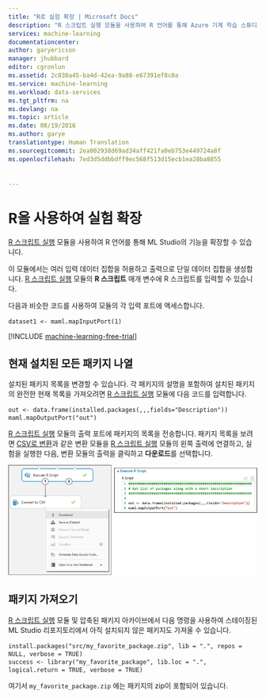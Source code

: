 ```yaml
---
title: "R로 실험 확장 | Microsoft Docs"
description: "R 스크립트 실행 모듈을 사용하여 R 언어를 통해 Azure 기계 학습 스튜디오의 기능을 확장하는 방법."
services: machine-learning
documentationcenter: 
author: garyericson
manager: jhubbard
editor: cgronlun
ms.assetid: 2c038a45-ba4d-42ea-9a88-e67391ef8c0a
ms.service: machine-learning
ms.workload: data-services
ms.tgt_pltfrm: na
ms.devlang: na
ms.topic: article
ms.date: 08/19/2016
ms.author: garye
translationtype: Human Translation
ms.sourcegitcommit: 2ea002938d69ad34aff421fa0eb753e449724a8f
ms.openlocfilehash: 7ed3d5ddbbdff9ec568f513d15ecb1ea28ba8855


---
```

# <a name="extend-your-experiment-with-r"></a>R을 사용하여 실험 확장
[R 스크립트 실행][execute-r-script] 모듈을 사용하여 R 언어를 통해 ML Studio의 기능을 확장할 수 있습니다.

이 모듈에서는 여러 입력 데이터 집합을 허용하고 출력으로 단일 데이터 집합을 생성합니다. [R 스크립트 실행][execute-r-script] 모듈의 **R 스크립트** 매개 변수에 R 스크립트를 입력할 수 있습니다.

다음과 비슷한 코드를 사용하여 모듈의 각 입력 포트에 액세스합니다.

    dataset1 <- maml.mapInputPort(1)

[!INCLUDE [machine-learning-free-trial](../../includes/machine-learning-free-trial.md)]

## <a name="listing-all-currently-installed-packages"></a>현재 설치된 모든 패키지 나열
설치된 패키지 목록을 변경할 수 있습니다. 각 패키지의 설명을 포함하여 설치된 패키지의 완전한 현재 목록을 가져오려면 [R 스크립트 실행][execute-r-script] 모듈에 다음 코드를 입력합니다.

    out <- data.frame(installed.packages(,,,fields="Description"))
    maml.mapOutputPort("out")

[R 스크립트 실행][execute-r-script] 모듈의 출력 포트에 패키지의 목록을 전송합니다.
패키지 목록을 보려면 [CSV로 변환][convert-to-csv]과 같은 변환 모듈을 [R 스크립트 실행][execute-r-script] 모듈의 왼쪽 출력에 연결하고, 실험을 실행한 다음, 변환 모듈의 출력을 클릭하고 **다운로드**를 선택합니다. 

![](./media/machine-learning-extend-your-experiment-with-r/download-package-list.png)

<!--
For convenience, here is the [current full list with version numbers in Excel format](http://az754797.vo.msecnd.net/docs/RPackages.xlsx).
-->

## <a name="importing-packages"></a>패키지 가져오기
[R 스크립트 실행][execute-r-script] 모듈 및 압축된 패키지 아카이브에서 다음 명령을 사용하여 스테이징된 ML Studio 리포지토리에서 아직 설치되지 않은 패키지도 가져올 수 있습니다.

    install.packages("src/my_favorite_package.zip", lib = ".", repos = NULL, verbose = TRUE)
    success <- library("my_favorite_package", lib.loc = ".", logical.return = TRUE, verbose = TRUE)

여기서 `my_favorite_package.zip` 에는 패키지의 zip이 포함되어 있습니다.

<!--

##List of installed packages

For your convenience, the list of packages included in the current release is provided in the following table.

To get the complete list of packages that are currently available, see the section titled **Listing all currently-installed packages** above. Current R documentation is available [here](http://cran.r-project.org/manuals.html).

- [R modules beginning with A through E]
- [R modules beginning with F through L]
- [R modules beginning with M through R]
- [R modules beginning with S through Z]

[R modules beginning with A through E]: #r-modules-beginning-with-a-through-e
[R modules beginning with F through L]: #r-modules-beginning-with-f-through-l
[R modules beginning with M through R]: #r-modules-beginning-with-m-through-r
[R modules beginning with S through Z]: #r-modules-beginning-with-s-through-z


###R modules beginning with A through E

| Package name | Package description |
| ------------ | ------------------- |
| abc | Tools for Approximate Bayesian Computation (ABC) |
| abind | Combine multi-dimensional arrays |
| actuar | Actuarial functions |
| ade4 | Analysis of Ecological Data : Exploratory and Euclidean methods in Environmental sciences |
| AdMit | Adaptive Mixture of Student-t distributions |
| aod | Analysis of Overdispersed Data |
| ape | Analyses of Phylogenetics and Evolution |
| approximator | Bayesian prediction of complex computer codes |
| arm | Data Analysis Using Regression and Multilevel/Hierarchical Models |
| arules | Mining Association Rules and Frequent Itemsets |
| arulesViz | Visualizing Association Rules and Frequent Itemsets |
| ash | David Scott's ASH routines |
| assertthat | Easy pre and post assertions |
| AtelieR | A GTK GUI for teaching basic concepts in statistical inference, and doing elementary bayesian tests |
| BaBooN | Bayesian Bootstrap Predictive Mean Matching - Multiple and single imputation for discrete data |
| BACCO | Bayesian Analysis of Computer Code Output (BACCO) |
| BaM | Functions and datasets for books by Jeff Gill |
| bark | Bayesian Additive Regresssion Kernels |
| BAS | Bayesian Model Averaging using Bayesian Adaptive Sampling |
| base | The R Base Package |
| BayesDA | Functions and Datasets for the book Bayesian Data Analysis |
| bayesGARCH | Bayesian Estimation of the GARCH(1,1) Model with Student-t Innovations |
| bayesm | Bayesian Inference for Marketing/Micro-econometrics |
| bayesmix | Bayesian Mixture Models with JAGS |
| bayesQR | Bayesian quantile regression |
| bayesSurv | Bayesian Survival Regression with Flexible Error and Random Effects Distributions |
| Bayesthresh | Bayesian thresholds mixed-effects models for categorical data |
| BayesTree | Bayesian Methods for Tree Based Models |
| BayesValidate | BayesValidate Package |
| BayesX | R Utilities Accompanying the Software Package BayesX |
| BayHaz | R Functions for Bayesian Hazard Rate Estimation |
| bbemkr | Bayesian bandwidth estimation for multivariate kernel regression with Gaussian error |
| BCBCSF | Bias-corrected Bayesian Classification with Selected Features |
| BCE | Bayesian composition estimator: estimating sample (taxonomic) composition from biomarker data |
| bclust | Bayesian clustering using spike-and-slab hierarchical model, suitable for clustering high-dimensional data |
| bcp | A Package for Performing a Bayesian Analysis of Change Point Problems |
| BenfordTests | Statistical Tests for Evaluating Conformity to Benford's Law |
| bfp | Bayesian Fractional Polynomials |
| BH | Boost C++ header files |
| bisoreg | Bayesian Isotonic Regression with Bernstein Polynomials |
| bit | A class for vectors of 1-bit booleans |
| bitops | Bitwise Operations |
| BLR | Bayesian Linear Regression |
| BMA | Bayesian Model Averaging |
| Bmix | Bayesian Sampling for Stick-breaking Mixtures |
| BMS | Bayesian Model Averaging Library |
| bnlearn | Bayesian network structure learning, parameter learning and inference |
| boa | Bayesian Output Analysis Program (BOA) for MCMC |
| Bolstad | Bolstad functions |
| boot | Bootstrap Functions (originally by Angelo Canty for S) |
| bootstrap | Functions for the book An Introduction to the Bootstrap |
| bqtl | Bayesian QTL mapping toolkit |
| BradleyTerry2 | Bradley-Terry Models |
| brew | Templating Framework for Report Generation |
| brglm | Bias reduction in binomial-response generalized linear models |
| bspec | Bayesian spectral inference |
| bspmma | bspmma: Bayesian Semiparametric Models for Meta-Analysis |
| BVS | Bayesian Variant Selection: Bayesian Model Uncertainty Techniques for Genetic Association Studies |
| cairoDevice | Cairo-based cross-platform antialiased graphics device driver |
| calibrator | Bayesian calibration of complex computer codes |
| car | Companion to Applied Regression |
| caret | Classification and Regression Training |
| catnet | Categorical Bayesian Network Inference |
| caTools | Tools: moving window statistics, GIF, Base64, ROC AUC, etc. |
| chron | Chronological objects which can handle dates and times |
| class | Functions for Classification |
| cluster | Cluster Analysis Extended Rousseeuw et al. |
| clusterSim | Searching for optimal clustering procedure for a data set |
| coda | Output analysis and diagnostics for MCMC |
| codetools | Code Analysis Tools for R |
| coin | Conditional Inference Procedures in a Permutation Test Framework |
| colorspace | Color Space Manipulation |
| combinat | combinatorics utilities |
| compiler | The R Compiler Package |
| corpcor | Efficient Estimation of Covariance and (Partial) Correlation |
| cslogistic | Conditionally Specified Logistic Regression |
| ctv | CRAN Task Views |
| cubature | Adaptive multivariate integration over hypercubes |
| data.table | Extension of data.frame |
| datasets | The R Datasets Package |
| date | Functions for handling dates |
| dclone | Data Cloning and MCMC Tools for Maximum Likelihood Methods |
| deal | Learning Bayesian Networks with Mixed Variables |
| Deducer | Deducer: A data analysis GUI for R |
| DeducerExtras | Additional dialogs and functions for Deducer |
| deldir | Delaunay Triangulation and Dirichlet (Voronoi) Tessellation. |
| DEoptimR | Differential Evolution Optimization in pure R |
| deSolve | General Solvers for Initial Value Problems of Ordinary Differential Equations (ODE), Partial Differential Equations (PDE), Differential Algebraic Equations (DAE), and Delay Differential Equations (DDE) |
| devtools | Tools to make developing R code easier |
| dichromat | Color Schemes for Dichromats |
| digest | Create cryptographic hash digests of R objects |
| distrom | Distributed Multinomial Regression |
| dlm | Bayesian and Likelihood Analysis of Dynamic Linear Models |
| doSNOW | Foreach parallel adaptor for the snow package |
| dplyr | dplyr: a grammar of data manipulation |
| DPpackage | Bayesian nonparametric modeling in R |
| dse | Dynamic Systems Estimation (time series package) |
| e1071 | Misc Functions of the Department of Statistics (e1071), TU Wien |
| EbayesThresh | Empirical Bayes Thresholding and Related Methods |
| ebdbNet | Empirical Bayes Estimation of Dynamic Bayesian Networks |
| effects | Effect Displays for Linear, Generalized Linear, Multinomial-Logit, Proportional-Odds Logit Models and Mixed-Effects Models |
| emulator | Bayesian emulation of computer programs |
| ensembleBMA | Probabilistic Forecasting using Ensembles and Bayesian Model Averaging |
| entropy | Estimation of Entropy, Mutual Information and Related Quantities |
| EvalEst | Dynamic Systems Estimation - extensions |
| evaluate | Parsing and evaluation tools that provide more details than the default |
| evdbayes | Bayesian Analysis in Extreme Value Theory |
| evora | Epigenetic Variable Outliers for Risk prediction Analysis |
| exactLoglinTest | Monte Carlo Exact Tests for Log-linear models |
| expm | Matrix exponential |
| extremevalues | Univariate outlier detection |


###R modules beginning with F through L

| Package name | Package description |
| ------------ | ------------------- |
| factorQR | Bayesian quantile regression factor models |
| faoutlier | Influential case detection methods for factor analysis and SEM |
| fitdistrplus | Help to fit of a parametric distribution to non-censored or censored data |
| FME | A Flexible Modelling Environment for Inverse Modelling, Sensitivity, Identifiability, Monte Carlo Analysis |
| foreach | Foreach looping construct for R |
| forecast | Forecasting functions for time series and linear models |
| foreign | Read Data Stored by Minitab, S, SAS, SPSS, Stata, Systat, Weka, dBase, ... |
| formatR | Format R Code Automatically |
| Formula | Extended Model Formulas |
| fracdiff | Fractionally differenced ARIMA aka ARFIMA(p,d,q) models |
| gam | Generalized Additive Models |
| gamlr | Gamma Lasso Regression |
| gbm | Generalized Boosted Regression Models |
| gclus | Clustering Graphics |
| gdata | Various R programming tools for data manipulation |
| gee | Generalized Estimation Equation solver |
| genetics | Population Genetics |
| geoR | Analysis of geostatistical data |
| geoRglm | geoRglm - a package for generalised linear spatial models |
| geosphere | Spherical Trigonometry |
| ggmcmc | Graphical tools for analyzing Markov Chain Monte Carlo simulations from Bayesian inference |
| ggplot2 | An implementation of the Grammar of Graphics |
| glmmBUGS | Generalised Linear Mixed Models and Spatial Models with WinBUGS, BRugs, or OpenBUGS |
| glmnet | Lasso and elastic-net regularized generalized linear models |
| gmodels | Various R programming tools for model fitting |
| gmp | Multiple Precision Arithmetic |
| gnm | Generalized Nonlinear Models |
| googlePublicData | An R library to build Google's Public Data Explorer DSPL Metadata files |
| googleVis | Interface between R and Google Charts |
| GPArotation | GPA Factor Rotation |
| gplots | Various R programming tools for plotting data |
| graphics | The R Graphics Package |
| grDevices | The R Graphics Devices and Support for Colours and Fonts |
| gregmisc | Greg's Miscellaneous Functions |
| grid | The Grid Graphics Package |
| gridExtra | functions in Grid graphics |
| growcurves | Bayesian semi and nonparametric growth curve models that additionally include multiple membership random effects |
| grpreg | Regularization paths for regression models with grouped covariates |
| gsubfn | Utilities for strings and function arguments |
| gtable | Arrange grobs in tables |
| gtools | Various R programming tools |
| gWidgets | gWidgets API for building toolkit-independent, interactive GUIs |
| gWidgetsRGtk2 | Toolkit implementation of gWidgets for RGtk2 |
| haplo.stats | Statistical Analysis of Haplotypes with Traits and Covariates when Linkage Phase is Ambiguous |
| hbsae | Hierarchical Bayesian Small Area Estimation |
| hdrcde | Highest density regions and conditional density estimation |
| heavy | Package for outliers accommodation using heavy-tailed distributions |
| hflights | Flights that departed Houston in 2011 |
| HH | Statistical Analysis and Data Display: Heiberger and Holland |
| HI | Simulation from distributions supported by nested hyperplanes |
| highr | Syntax highlighting for R |
| Hmisc | Harrell Miscellaneous |
| htmltools | Tools for HTML |
| httpuv | HTTP and WebSocket server library |
| httr | Tools for working with URLs and HTTP |
| IBrokers | R API to Interactive Brokers Trader Workstation |
| igraph | Network analysis and visualization |
| intervals | Tools for working with points and intervals |
| iplots | iPlots - interactive graphics for R |
| ipred | Improved Predictors |
| irr | Various Coefficients of Interrater Reliability and Agreement |
| iterators | Iterator construct for R |
| JavaGD | Java Graphics Device |
| JGR | JGR - Java GUI for R |
| kernlab | Kernel-based Machine Learning Lab |
| KernSmooth | Functions for kernel smoothing for Wand and Jones (1995) |
| KFKSDS | Kalman Filter, Smoother and Disturbance Smoother |
| kinship2 | Pedigree functions |
| kknn | Weighted k-Nearest Neighbors |
| klaR | Classification and visualization |
| knitr | A general-purpose package for dynamic report generation in R |
| ks | Kernel smoothing |
| labeling | Axis Labeling |
| Lahman | Sean Lahman's Baseball Database |
| lars | Least Angle Regression, Lasso and Forward Stagewise |
| lattice | Lattice Graphics |
| latticeExtra | Extra Graphical Utilities Based on Lattice |
| lava | Linear Latent Variable Models |
| lavaan | Latent Variable Analysis |
| leaps | regression subset selection |
| LearnBayes | Functions for Learning Bayesian Inference |
| limSolve | Solving Linear Inverse Models |
| lme4 | Linear mixed-effects models using Eigen and S4 |
| lmm | Linear mixed models |
| lmPerm | Permutation tests for linear models |
| lmtest | Testing Linear Regression Models |
| locfit | Local Regression, Likelihood and Density Estimation |
| lpSolve | Interface to Lp_solve v. 5.5 to solve linear/integer programs |


###R modules beginning with M through R

| Package name | Package description |
| ------------ | ------------------- |
| magic | create and investigate magic squares |
| magrittr | magrittr - a forward-pipe operator for R |
| mapdata | Extra Map Databases |
| mapproj | Map Projections |
| maps | Draw Geographical Maps |
| maptools | Tools for reading and handling spatial objects |
| maptree | Mapping, pruning, and graphing tree models |
| markdown | Markdown rendering for R |
| MASS | Support Functions and Datasets for Venables and Ripley's MASS |
| MasterBayes | ML and MCMC Methods for Pedigree Reconstruction and Analysis |
| Matrix | Sparse and Dense Matrix Classes and Methods |
| matrixcalc | Collection of functions for matrix calculations |
| MatrixModels | Modelling with Sparse And Dense Matrices |
| maxent | Low-memory Multinomial Logistic Regression with Support for Text Classification |
| maxLik | Maximum Likelihood Estimation |
| mcmc | Markov Chain Monte Carlo |
| MCMCglmm | MCMC Generalised Linear Mixed Models |
| MCMCpack | Markov chain Monte Carlo (MCMC) Package |
| memoise | Memoise functions |
| methods | Formal Methods and Classes |
| mgcv | Mixed GAM Computation Vehicle with GCV/AIC/REML smoothness estimation |
| mice | Multivariate Imputation by Chained Equations |
| microbenchmark | Sub microsecond accurate timing functions |
| mime | Map filenames to MIME types |
| minpack.lm | R interface to the Levenberg-Marquardt nonlinear least-squares algorithm found in MINPACK, plus support for bounds |
| minqa | Derivative-free optimization algorithms by quadratic approximation |
| misc3d | Miscellaneous 3D Plots |
| miscF | Miscellaneous Functions |
| miscTools | Miscellaneous Tools and Utilities |
| mixtools | Tools for analyzing finite mixture models |
| mlbench | Machine Learning Benchmark Problems |
| mlogitBMA | Bayesian Model Averaging for Multinomial Logit Models |
| mnormt | The multivariate normal and t distributions |
| MNP | R Package for Fitting the Multinomial Probit Model |
| modeltools | Tools and Classes for Statistical Models |
| mombf | Moment and Inverse Moment Bayes factors |
| monomvn | Estimation for multivariate normal and Student-t data with monotone missingness |
| monreg | Nonparametric monotone regression |
| mosaic | Project MOSAIC (mosaic-web.org) statistics and mathematics teaching utilities |
| MSBVAR | Markov-Switching, Bayesian, Vector Autoregression Models |
| msm | Multi-state Markov and hidden Markov models in continuous time |
| multcomp | Simultaneous Inference in General Parametric Models |
| multicool | Permutations of multisets in cool-lex order. |
| munsell | Munsell colour system |
| mvoutlier | Multivariate outlier detection based on robust methods |
| mvtnorm | Multivariate Normal and t Distributions |
| ncvreg | Regularization paths for SCAD- and MCP-penalized regression models |
| nlme | Linear and Nonlinear Mixed Effects Models |
| NLP | Natural Language Processing Infrastructure |
| nnet | Feed-forward Neural Networks and Multinomial Log-Linear Models |
| numbers | Number-theoretic Functions |
| numDeriv | Accurate Numerical Derivatives |
| openNLP | Apache OpenNLP Tools Interface |
| openNLPdata | Apache OpenNLP Jars and Basic English Language Models |
| OutlierDC | Outlier Detection using quantile regression for Censored Data |
| OutlierDM | Outlier detection for replicated high-throughput data |
| outliers | Tests for outliers |
| pacbpred | PAC-Bayesian Estimation and Prediction in Sparse Additive Models |
| parallel | Support for Parallel computation in R |
| partitions | Additive partitions of integers |
| party | A Laboratory for Recursive Partytioning |
| PAWL | Implementation of the PAWL algorithm |
| pbivnorm | Vectorized Bivariate Normal CDF |
| pcaPP | Robust PCA by Projection Pursuit |
| permute | Functions for generating restricted permutations of data |
| pls | Partial Least Squares and Principal Component regression |
| plyr | Tools for splitting, applying and combining data |
| png | Read and write PNG images |
| polynom | A collection of functions to implement a class for univariate polynomial manipulations |
| PottsUtils | Utility Functions of the Potts Models |
| predmixcor | Classification rule based on Bayesian mixture models with feature selection bias corrected |
| PresenceAbsence | Presence-Absence Model Evaluation |
| prodlim | Product-limit estimation. Kaplan-Meier and Aalen-Johansson method for censored event history (survival) analysis |
| profdpm | Profile Dirichlet Process Mixtures |
| profileModel | Tools for profiling inference functions for various model classes |
| proto | Prototype object-based programming |
| pscl | Political Science Computational Laboratory, Stanford University |
| psych | Procedures for Psychological, Psychometric, and Personality Research |
| quadprog | Functions to solve quadratic programming problems |
| quantreg | Quantile Regression |
| qvcalc | Quasi variances for factor effects in statistical models |
| R.matlab | Read and write of MAT files together with R-to-MATLAB connectivity |
| R.methodsS3 | Utility function for defining S3 methods |
| R.oo | R object-oriented programming with or without references |
| R.utils | Various programming utilities |
| R2HTML | HTML exportation for R objects |
| R2jags | A Package for Running jags from R |
| R2OpenBUGS | Running OpenBUGS from R |
| R2WinBUGS | Running WinBUGS and OpenBUGS from R / S-PLUS |
| ramps | Bayesian Geostatistical Modeling with RAMPS |
| RandomFields | Simulation and Analysis of Random Fields |
| randomForest | Breiman and Cutler's random forests for classification and regression |
| RArcInfo | Functions to import data from Arc/Info V7.x binary coverages |
| raster | raster: Geographic data analysis and modeling |
| rbugs | Fusing R and OpenBugs and Beyond |
| RColorBrewer | ColorBrewer palettes |
| Rcpp | Seamless R and C++ Integration |
| RcppArmadillo | Rcpp integration for Armadillo templated linear algebra library |
| rcppbugs | R binding for cppbugs |
| RcppEigen | Rcpp integration for the Eigen templated linear algebra library |
| RcppExamples | Examples using Rcpp to interface R and C++ |
| RCurl | General network (HTTP/FTP/...) client interface for R |
| relimp | Relative Contribution of Effects in a Regression Model |
| reshape | Flexibly reshape data |
| reshape2 | Flexibly reshape data: a reboot of the reshape package |
| rgdal | Bindings for the Geospatial Data Abstraction Library |
| rgeos | Interface to Geometry Engine - Open Source (GEOS) |
| rgl | 3D visualization device system (OpenGL) |
| RGraphics | Data and Functions from the book R Graphics, Second Edition |
| RGtk2 | R bindings for Gtk 2.8.0 and above |
| RJaCGH | Reversible Jump MCMC for the analysis of CGH arrays |
| rjags | Bayesian graphical models using MCMC |
| rJava | Low-level R to Java interface |
| RJSONIO | Serialize R objects to JSON, JavaScript Object Notation |
| robCompositions | Robust Estimation for Compositional Data |
| robustbase | Basic Robust Statistics |
| RODBC | ODBC Database Access |
| rootSolve | Nonlinear root finding, equilibrium and steady-state analysis of ordinary differential equations |
| roxygen | Literate Programming in R |
| roxygen2 | In-source documentation for R |
| rpart | Recursive Partitioning and Regression Trees |
| rrcov | Scalable Robust Estimators with High Breakdown Point |
| rscproxy | statconn: provides portable C-style interface to R (StatConnector) |
| RSGHB | Functions for Hierarchical Bayesian Estimation: A Flexible Approach |
| RSNNS | Neural Networks in R using the Stuttgart Neural Network Simulator (SNNS) |
| RTextTools | Automatic Text Classification via Supervised Learning |
| RUnit | R Unit test framework |
| runjags | Interface utilities, parallel computing methods and additional distributions for MCMC models in JAGS |
| Runuran | R interface to the UNU.RAN random variate generators |
| rworldmap | Mapping global data, vector and raster |
| rworldxtra | Country boundaries at high resolution |


###R modules beginning with S through Z

| Package name | Package description |
| ------------ | ------------------- |
| SampleSizeMeans | Sample size calculations for normal means |
| SampleSizeProportions | Calculating sample size requirements when estimating the difference between two binomial proportions |
| sandwich | Robust Covariance Matrix Estimators |
| sbgcop | Semiparametric Bayesian Gaussian copula estimation and imputation |
| scales | Scale functions for graphics |
| scapeMCMC | MCMC Diagnostic Plots |
| scatterplot3d | 3D Scatter Plot |
| sciplot | Scientific Graphing Functions for Factorial Designs |
| segmented | Segmented relationships in regression models with breakpoints/changepoints estimation |
| sem | Structural Equation Models |
| seriation | Infrastructure for seriation |
| setRNG | Set (Normal) Random Number Generator and Seed |
| sgeostat | An Object-oriented Framework for Geostatistical Modeling in S+ |
| shapefiles | Read and Write ESRI Shapefiles |
| shiny | Web Application Framework for R |
| SimpleTable | Bayesian Inference and Sensitivity Analysis for Causal Effects from 2 x 2 and 2 x 2 x K Tables in the Presence of Unmeasured Confounding |
| slam | Sparse Lightweight Arrays and Matrices |
| smoothSurv | Survival Regression with Smoothed Error Distribution |
| sna | Tools for Social Network Analysis |
| snow | Simple Network of Workstations |
| SnowballC | Snowball stemmers based on the C libstemmer UTF-8 library |
| snowFT | Fault Tolerant Simple Network of Workstations |
| sp | classes and methods for spatial data |
| spacetime | classes and methods for spatio-temporal data |
| SparseM | Sparse Linear Algebra |
| spatial | Functions for Kriging and Point Pattern Analysis |
| spBayes | Univariate and Multivariate Spatial-temporal Modeling |
| spdep | Spatial dependence: weighting schemes, statistics and models |
| spikeslab | Prediction and variable selection using spike and slab regression |
| splancs | Spatial and Space-Time Point Pattern Analysis |
| splines | Regression Spline Functions and Classes |
| spTimer | Spatio-Temporal Bayesian Modelling Using R |
| stats | The R Stats Package |
| stats4 | Statistical Functions using S4 Classes |
| stochvol | Efficient Bayesian Inference for Stochastic Volatility (SV) Models |
| stringr | Make it easier to work with strings |
| strucchange | Testing, Monitoring, and Dating Structural Changes |
| stsm | Structural Time Series Models |
| stsm.class | Class and Methods for Structural Time Series Models |
| SuppDists | Supplementary distributions |
| survival | Survival Analysis |
| svmpath | svmpath: the SVM Path algorithm |
| tau | Text Analysis Utilities |
| tcltk | Tcl/Tk Interface |
| tcltk2 | Tcl/Tk Additions |
| TeachingDemos | Demonstrations for teaching and learning |
| tensorA | Advanced tensors arithmetic with named indices |
| testthat | Testthat code. Tools to make testing fun |
| textcat | N-Gram Based Text Categorization |
| textir | Inverse Regression for Text Analysis |
| tfplot | Time Frame User Utilities |
| tframe | Time Frame coding kernel |
| tgp | Bayesian treed Gaussian process models |
| TH.data | TH's Data Archive |
| timeDate | Rmetrics - Chronological and Calendar Objects |
| tm | Text Mining Package |
| tools | Tools for Package Development |
| translations | The R Translations Package |
| tree | Classification and regression trees |
| tseries | Time series analysis and computational finance |
| tsfa | Time Series Factor Analysis |
| tsoutliers | Automatic Detection of Outliers in Time Series |
| TSP | Traveling Salesperson Problem (TSP) |
| UsingR | Data sets for the text Using R for Introductory Statistics |
| utils | The R Utils Package |
| varSelectIP | Objective Bayes Model Selection |
| vcd | Visualizing Categorical Data |
| vegan | Community Ecology Package |
| VGAM | Vector Generalized Linear and Additive Models |
| VIF | VIF Regression: A Fast Regression Algorithm For Large Data |
| whisker | {{mustache}} for R, logicless templating |
| wordcloud | Word Clouds |
| XLConnect | Excel Connector for R |
| XML | Tools for parsing and generating XML within R and S-Plus |
| xtable | Export tables to LaTeX or HTML |
| xts | eXtensible Time Series |
| yaml | Methods to convert R data to YAML and back |
| zic | Bayesian Inference for Zero-Inflated Count Models |
| zipfR | Statistical models for word frequency distributions |
| zoo | S3 Infrastructure for Regular and Irregular Time Series (Z's ordered observations) |

-->

<!-- Module References -->
[execute-r-script]: https://msdn.microsoft.com/library/azure/30806023-392b-42e0-94d6-6b775a6e0fd5/
[convert-to-csv]: https://msdn.microsoft.com/library/azure/faa6ba63-383c-4086-ba58-7abf26b85814/



<!--HONumber=Nov16_HO3-->


